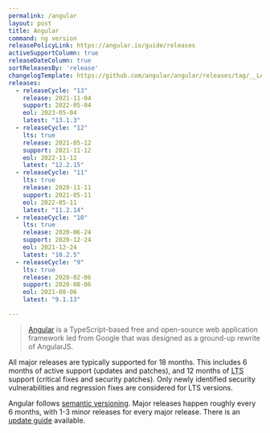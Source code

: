 ```yaml
---
permalink: /angular
layout: post
title: Angular
command: ng version
releasePolicyLink: https://angular.io/guide/releases
activeSupportColumn: true
releaseDateColumn: true
sortReleasesBy: 'release'
changelogTemplate: https://github.com/angular/angular/releases/tag/__LATEST__
releases:
  - releaseCycle: "13"
    release: 2021-11-04
    support: 2022-05-04
    eol: 2023-05-04
    latest: "13.1.3"
  - releaseCycle: "12"
    lts: true
    release: 2021-05-12
    support: 2021-11-12
    eol: 2022-11-12
    latest: "12.2.15"
  - releaseCycle: "11"
    lts: true
    release: 2020-11-11
    support: 2021-05-11
    eol: 2022-05-11
    latest: "11.2.14"
  - releaseCycle: "10"
    lts: true
    release: 2020-06-24
    support: 2020-12-24
    eol: 2021-12-24
    latest: "10.2.5"
  - releaseCycle: "9"
    lts: true
    release: 2020-02-06
    support: 2020-08-06
    eol: 2021-08-06
    latest: "9.1.13"

---
```


> [Angular](https://www.angular.io) is a TypeScript-based free and open-source web application framework led from Google that was designed as a ground-up rewrite of AngularJS.

All major releases are typically supported for 18 months. This includes 6 months of active support (updates and patches), and 12 months of <abbr title="Long Term Support">LTS</abbr> support (critical fixes and security patches). Only newly identified security vulnerabilities and regression fixes are considered for LTS versions.

Angular follows [semantic versioning][semver]. Major releases happen roughly every 6 months, with 1-3 minor releases for every major release. There is an [update guide][updating] available.

[semver]: https://semver.org
[updating]: https://angular.io/guide/updating "Keeping your Angular projects up-to-date"
